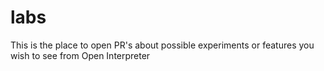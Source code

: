 # labs
This is the place to open PR's about possible experiments or features you wish to see from Open Interpreter 
